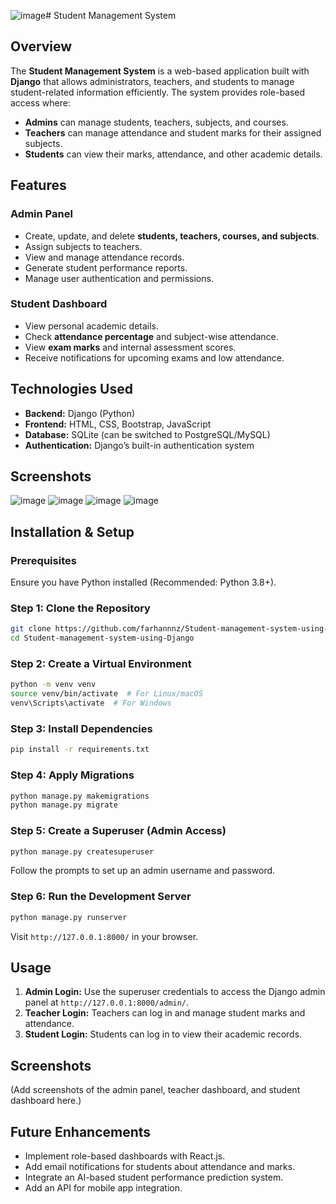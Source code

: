 ![image](https://github.com/user-attachments/assets/606e7da0-11dd-4499-8ef5-f9b3880c1974)# Student Management System

## Overview
The **Student Management System** is a web-based application built with **Django** that allows administrators, teachers, and students to manage student-related information efficiently. The system provides role-based access where:
- **Admins** can manage students, teachers, subjects, and courses.
- **Teachers** can manage attendance and student marks for their assigned subjects.
- **Students** can view their marks, attendance, and other academic details.

## Features
### **Admin Panel**
- Create, update, and delete **students, teachers, courses, and subjects**.
- Assign subjects to teachers.
- View and manage attendance records.
- Generate student performance reports.
- Manage user authentication and permissions.

### **Student Dashboard**
- View personal academic details.
- Check **attendance percentage** and subject-wise attendance.
- View **exam marks** and internal assessment scores.
- Receive notifications for upcoming exams and low attendance.

## Technologies Used
- **Backend:** Django (Python)
- **Frontend:** HTML, CSS, Bootstrap, JavaScript
- **Database:** SQLite (can be switched to PostgreSQL/MySQL)
- **Authentication:** Django’s built-in authentication system

## Screenshots
![image](https://github.com/user-attachments/assets/14ea1f90-0513-47c0-965d-f8a15bdadcde)
![image](https://github.com/user-attachments/assets/b964b3fe-a1a6-41b1-bd85-f1415d29e135)
![image](https://github.com/user-attachments/assets/85308d0c-8de3-42af-81a9-f1b555d501b1)
![image](https://github.com/user-attachments/assets/2542a330-cd31-48f7-afe0-371bd7e3368f)


## Installation & Setup
### **Prerequisites**
Ensure you have Python installed (Recommended: Python 3.8+).

### **Step 1: Clone the Repository**
```sh
git clone https://github.com/farhannnz/Student-management-system-using-Django.git
cd Student-management-system-using-Django
```

### **Step 2: Create a Virtual Environment**
```sh
python -m venv venv
source venv/bin/activate  # For Linux/macOS
venv\Scripts\activate  # For Windows
```

### **Step 3: Install Dependencies**
```sh
pip install -r requirements.txt
```

### **Step 4: Apply Migrations**
```sh
python manage.py makemigrations
python manage.py migrate
```

### **Step 5: Create a Superuser (Admin Access)**
```sh
python manage.py createsuperuser
```
Follow the prompts to set up an admin username and password.

### **Step 6: Run the Development Server**
```sh
python manage.py runserver
```
Visit `http://127.0.0.1:8000/` in your browser.

## Usage
1. **Admin Login:** Use the superuser credentials to access the Django admin panel at `http://127.0.0.1:8000/admin/`.
2. **Teacher Login:** Teachers can log in and manage student marks and attendance.
3. **Student Login:** Students can log in to view their academic records.

## Screenshots
(Add screenshots of the admin panel, teacher dashboard, and student dashboard here.)

## Future Enhancements
- Implement role-based dashboards with React.js.
- Add email notifications for students about attendance and marks.
- Integrate an AI-based student performance prediction system.
- Add an API for mobile app integration.

